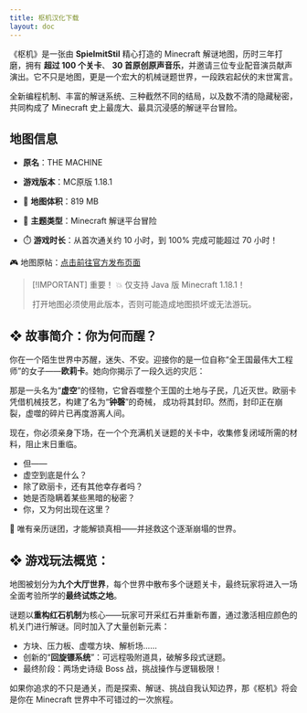 ```yaml
---
title: 枢机汉化下载
layout: doc
---
```


《枢机》是一张由 **SpielmitStil** 精心打造的 Minecraft 解谜地图，历时三年打磨，拥有 **超过 100 个关卡**、
**30 首原创原声音乐**，并邀请三位专业配音演员献声演出。它不只是地图，更是一个宏大的机械谜题世界，一段跌宕起伏的末世寓言。

全新编程机制、丰富的解谜系统、三种截然不同的结局，以及数不清的隐藏秘密，共同构成了 Minecraft 史上最庞大、最具沉浸感的解谜平台冒险。

## 地图信息

- **原名**：THE MACHINE
- **游戏版本**：MC原版 1.18.1

- 📂 **地图体积**：819 MB
- 🧠 **主题类型**：Minecraft 解谜平台冒险
- ⏱️ **游戏时长**：从首次通关约 10 小时，到 100% 完成可能超过 70 小时！

🎮 地图原帖：[点击前往官方发布页面](https://www.planetminecraft.com/project/the-machine-a-minecraft-1-18-1-puzzlemap)

> [!IMPORTANT] 重要！
> 💥 仅支持 Java 版 Minecraft 1.18.1！
>
> 打开地图必须使用此版本，否则可能造成地图损坏或无法游玩。

<DownloadLinks :methods="[
  { id: 'mapdl', text: '下载地图与汉化', icon: '/imgs/svg/123.svg', link: 'https://www.123684.com/s/99kKVv-0JdEh' },
  { id: 'bilibili', text: '宣传片', icon: '/imgs/svg/bilibili.svg', link: 'https://www.bilibili.com/video/BV1cnTMz4EtC' },
  { id: 'bilibili2', text: '解谜攻略', icon: '/imgs/svg/bilibili.svg', link: 'https://www.bilibili.com/video/BV1wETMzZEbJ' },
  { id: 'planetminecraft', text: '地图原帖', icon: '/imgs/svg/planetminecraft.svg', link: 'https://www.planetminecraft.com/project/the-machine-a-minecraft-1-18-1-puzzlemap' },
  { id: 'lazy', text: '懒汉下载', icon: '/imgs/logo/logo_64.png', link: 'https://www.123684.com/s/99kKVv-0JdEh' }
]" />

## ❖ 故事简介：你为何而醒？

你在一个陌生世界中苏醒，迷失、不安。迎接你的是一位自称“全王国最伟大工程师”的女子——**欧莉卡**。她向你揭示了一段久远的灾厄：

那是一头名为“**虚空**”的怪物，它曾吞噬整个王国的土地与子民，几近灭世。欧丽卡凭借机械技艺，构建了名为“**钟磬**”的奇械，
成功将其封印。然而，封印正在崩裂，虚噬的碎片已再度游离人间。

现在，你必须亲身下场，在一个个充满机关谜题的关卡中，收集修复闭域所需的材料，阻止末日重临。

- 但——
- 虚空到底是什么？
- 除了欧丽卡，还有其他幸存者吗？
- 她是否隐瞒着某些黑暗的秘密？
- 你，又为何出现在这里？

🌌 唯有亲历谜团，才能解锁真相——并拯救这个逐渐崩塌的世界。

## ❖ 游戏玩法概览：

地图被划分为**九个大厅世界**，每个世界中散布多个谜题关卡，最终玩家将进入一场全面考验所学的**最终试炼之地**。

谜题以**重构红石机制**为核心——玩家可开采红石并重新布置，通过激活相应颜色的机关门进行解谜。同时加入了大量创新元素：

- 方块、压力板、虚噬方块、解析场……
- 创新的“**回旋镖系统**”：可远程吸附道具，破解多段式谜题。
- 最终阶段：两场史诗级 Boss 战，挑战操作与逻辑极限！

如果你追求的不只是通关，而是探索、解谜、挑战自我认知边界，那《枢机》将会是你在 Minecraft 世界中不可错过的一次旅程。

<DocSupport />
